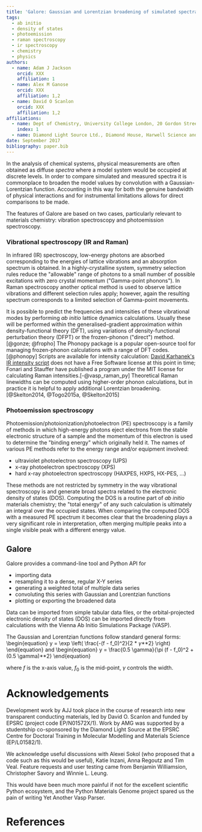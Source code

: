 ```yaml
---
title: 'Galore: Gaussian and Lorentzian broadening of simulated spectra'
tags:
  - ab initio
  - density of states
  - photoemission
  - raman spectroscopy
  - ir spectroscopy
  - chemistry
  - physics
authors:
  - name: Adam J Jackson
    orcid: XXX
    affiliation: 1
  - name: Alex M Ganose
    orcid: XXX
    affiliation: 1,2
  - name: David O Scanlon
    orcid: XXX
    affiliation: 1,2
affiliations:
  - name: Dept of Chemistry, University College London, 20 Gordon Street, London WC1H 0AJ, UK
    index: 1
  - name: Diamond Light Source Ltd., Diamond House, Harwell Science and Innovation Campus, Didcot, Oxfordshire OX11 0DE, UK
date: September 2017
bibliography: paper.bib
---
```


In the analysis of chemical systems, physical measurements are often
obtained as diffuse _spectra_ where a model system would be occupied
at discrete levels. In order to compare simulated and measured spectra
it is commonplace to broaden the model values by convolution with a
Gaussian-Lorentzian function. Accounting in this way for both the
genuine bandwidth of physical interactions and for instrumental
limitations allows for direct comparisons to be made.

The features of Galore are based on two cases, particularly relevant
to materials chemistry: vibration spectroscopy and photoemission
spectroscopy.

### Vibrational spectroscopy (IR and Raman)

In infrared (IR) spectroscopy, low-energy photons are absorbed
corresponding to the energies of lattice vibrations and an absorption
spectrum is obtained. In a highly-crystalline system, symmetry
selection rules reduce the "allowable" range of photons to a small
number of possible excitations with zero crystal momentum
("Gamma-point phonons"). In Raman spectroscopy another optical method
is used to observe lattice vibrations and different selection rules
apply; however, again the resulting spectrum corresponds to a limited
selection of Gamma-point movements.

It is possible to predict the frequencies and intensities of these
vibrational modes by performing *ab initio* lattice dynamics
calculations. Usually these will be performed within the
generalised-gradient approximation within density-functional theory
(DFT), using variations of density-functional perturbation theory
(DFPT) or the frozen-phonon ("direct") method.[@gonze; @fropho] The
Phonopy package is a popular open-source tool for managing
frozen-phonon calculations with a range of DFT codes.[@phonopy]
Scripts are available for intensity
calculation:
[David Karhanek's IR intensity script](http://homepage.univie.ac.at/david.karhanek/downloads.html) does
not have a Free Software license at this point in time; Fonari and
Stauffer have published a program under the MIT license for
calculating Raman intensities.[-@vasp_raman_py] Theoretical Raman
linewidths can be computed using higher-order phonon calculations, but
in practice it is helpful to apply additional Lorentzian
broadening.[@Skelton2014, @Togo2015a, @Skelton2015]


### Photoemission spectroscopy

Photoemission/photoionization/photoelectron (PE) spectroscopy is a
family of methods in which high-energy photons eject electrons from
the stable electronic structure of a sample and the momentum of this
electron is used to determine the "binding energy" which originally
held it. The names of various PE methods refer to the energy range
and/or equipment involved:
- ultraviolet photoelectron spectroscopy (UPS)
- x-ray photoelectron spectroscopy (XPS)
- hard x-ray photoelectron spectroscopy (HAXPES, HXPS, HX-PES, ...)

These methods are not restricted by symmetry in the way vibrational
spectroscopy is and generate broad spectra related to the electronic
density of states (DOS). Computing the DOS is a routine part of *ab
initio* materials chemistry; the "total energy" of any such
calculation is ultimately an integral over the occupied states. When
comparing the computed DOS with a measured PE spectrum it becomes
clear that the broadening plays a very significant role in
interpretation, often merging multiple peaks into a single visible
peak with a different energy value.

## Galore

Galore provides a command-line tool and Python API for 
- importing data
- resampling it to a dense, regular X-Y series
- generating a weighted total of multiple data series
- convoluting this series with Gaussian and Lorentzian functions
- plotting or exporting the broadened data

Data can be imported from simple tabular data files, or the
orbital-projected electronic density of states (DOS) can be imported
directly from calculations with the Vienna Ab Initio Simulations
Package (VASP).

The Gaussian and Lorentzian functions follow standard general forms:
\begin{equation}
y = \exp \left( \frac{-(f - f_0)^2}{2 * $\gamma$**2} \right)
\end{equation}
and
\begin{equation}
y = \frac{0.5 \gamma}{\pi (f - f_0)^2 + (0.5 \gamma)**2}
\end{equation}

where $f$ is the x-axis value, $f_0$ is the mid-point, $\gamma$ controls the width.

# Acknowledgements

Development work by AJJ took place in the course of research into new
transparent conducting materials, led by David O. Scanlon and funded
by EPSRC (project code EP/N01572X/1).  Work by AMG was supported by a
studentship co-sponsored by the Diamond Light Source at the EPSRC
Centre for Doctoral Training in Molecular Modelling and Materials
Science (EP/L01582/1).

We acknowledge useful discussions with Alexei Sokol (who proposed that
a code such as this would be useful), Katie Inzani, Anna Regoutz and
Tim Veal. Feature requests and user testing came from Benjamin
Williamsion, Christopher Savory and Winnie L. Leung.

This would have been much more painful if not for the excellent
scientific Python ecosystem, and the Python Materials Genome project
spared us the pain of writing Yet Another Vasp Parser.

# References
